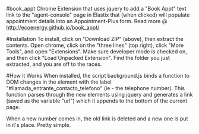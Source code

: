 #book_appt
Chrome Extension that uses jquery to add a "Book Appt" text link to the "agent-console" page in Elastix that (when clicked) will populate appointment details into an Appointment-Plus form. Read more @ http://ecoenergy.github.io/book_appt/

#Installation
To install, click on "Download ZIP" (above), then extract the contents. Open chrome, click on the "three lines" (top right), click "More Tools", and open "Extensions". Make sure developer mode is checked on, and then click "Load Unpacked Extension". Find the folder you just extracted, and you are off to the races.

#How it Works
When installed, the script background.js binds a function to  DOM changes in the element with the label "#llamada_entrante_contacto_telefono" (ie - the telephone number). This function parses through the new elements using jquery and generates a link (saved as the variable "url") which it appends to the bottom of the current page.

When a new number comes in, the old link is deleted and a new one is put in it's place. Pretty simple.
